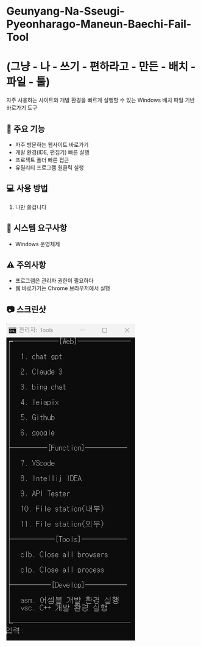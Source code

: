 # Geunyang-Na-Sseugi-Pyeonharago-Maneun-Baechi-Fail-Tool
# (그냥 - 나 - 쓰기 - 편하라고 - 만든 - 배치 - 파일 - 툴)
자주 사용하는 사이트와 개발 환경을 빠르게 실행할 수 있는 Windows 배치 파일 기반 바로가기 도구

## 🚀 주요 기능

- 자주 방문하는 웹사이트 바로가기
- 개발 환경(IDE, 편집기) 빠른 실행
- 프로젝트 폴더 빠른 접근
- 유틸리티 프로그램 원클릭 실행

## 💻 사용 방법

1. 나만 쓸겁니다 

## 🔧 시스템 요구사항

- Windows 운영체제

## ⚠️ 주의사항

- 프로그램은 관리자 권한이 필요하다
- 웹 바로가기는 Chrome 브라우저에서 실행

## 📷 스크린샷

![Tool 메인화면](ex.png)
